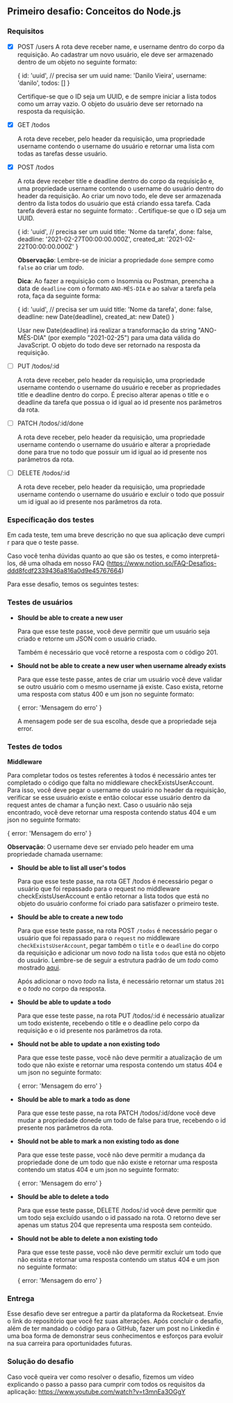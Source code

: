 ## Primeiro desafio: Conceitos do Node.js

### Requisitos

- [x] POST /users
      A rota deve receber name, e username dentro do corpo da requisição. Ao cadastrar um novo usuário, ele deve ser armazenado dentro de um objeto no seguinte formato:

  {
  id: 'uuid', // precisa ser um uuid
  name: 'Danilo Vieira',
  username: 'danilo',
  todos: []
  }

  Certifique-se que o ID seja um UUID, e de sempre iniciar a lista todos como um array vazio.
  O objeto do usuário deve ser retornado na resposta da requisição.

- [x] GET /todos

  A rota deve receber, pelo header da requisição, uma propriedade username contendo o username do usuário e retornar uma lista com todas as tarefas desse usuário.

- [x] POST /todos

  A rota deve receber title e deadline dentro do corpo da requisição e, uma propriedade username contendo o username do usuário dentro do header da requisição. Ao criar um novo todo, ele deve ser armazenada dentro da lista todos do usuário que está criando essa tarefa. Cada tarefa deverá estar no seguinte formato: . Certifique-se que o ID seja um UUID.

  {
  id: 'uuid', // precisa ser um uuid
  title: 'Nome da tarefa',
  done: false,
  deadline: '2021-02-27T00:00:00.000Z',
  created_at: '2021-02-22T00:00:00.000Z'
  }

  **Observação**: Lembre-se de iniciar a propriedade `done` sempre como `false` ao criar um _todo_.

  **Dica**: Ao fazer a requisição com o Insomnia ou Postman, preencha a data de `deadline` com o formato `ANO-MÊS-DIA` e ao salvar a tarefa pela rota, faça da seguinte forma:

  {
  id: 'uuid', // precisa ser um uuid
  title: 'Nome da tarefa',
  done: false,
  deadline: new Date(deadline),
  created_at: new Date()
  }

  Usar new Date(deadline) irá realizar a transformação da string "ANO-MÊS-DIA" (por exemplo "2021-02-25") para uma data válida do JavaScript.
  O objeto do todo deve ser retornado na resposta da requisição.

- [ ] PUT /todos/:id

  A rota deve receber, pelo header da requisição, uma propriedade username contendo o username do usuário e receber as propriedades title e deadline dentro do corpo. É preciso alterar apenas o title e o deadline da tarefa que possua o id igual ao id presente nos parâmetros da rota.

- [ ] PATCH /todos/:id/done

  A rota deve receber, pelo header da requisição, uma propriedade username contendo o username do usuário e alterar a propriedade done para true no todo que possuir um id igual ao id presente nos parâmetros da rota.

- [ ] DELETE /todos/:id

  A rota deve receber, pelo header da requisição, uma propriedade username contendo o username do usuário e excluir o todo que possuir um id igual ao id presente nos parâmetros da rota.

### Específicação dos testes

Em cada teste, tem uma breve descrição no que sua aplicação deve cumprir para que o teste passe.

Caso você tenha dúvidas quanto ao que são os testes, e como interpretá-los, dê uma olhada em nosso FAQ (https://www.notion.so/FAQ-Desafios-ddd8fcdf2339436a816a0d9e45767664)

Para esse desafio, temos os seguintes testes:

### Testes de usuários

- **Should be able to create a new user**

  Para que esse teste passe, você deve permitir que um usuário seja criado e retorne um JSON com o usuário criado.

  Também é necessário que você retorne a resposta com o código 201.

- **Should not be able to create a new user when username already exists**

  Para que esse teste passe, antes de criar um usuário você deve validar se outro usuário com o mesmo username já existe. Caso exista, retorne uma resposta com status 400 e um json no seguinte formato:

  {
  error: 'Mensagem do erro'
  }

  A mensagem pode ser de sua escolha, desde que a propriedade seja error.

### Testes de todos

**Middleware**

Para completar todos os testes referentes à todos é necessário antes ter completado o código que falta no middleware checkExistsUserAccount. Para isso, você deve pegar o username do usuário no header da requisição, verificar se esse usuário existe e então colocar esse usuário dentro da request antes de chamar a função next. Caso o usuário não seja encontrado, você deve retornar uma resposta contendo status 404 e um json no seguinte formato:

{
error: 'Mensagem do erro'
}

**Observação**: O username deve ser enviado pelo header em uma propriedade chamada username:

- **Should be able to list all user's todos**

  Para que esse teste passe, na rota GET /todos é necessário pegar o usuário que foi repassado para o request no middleware checkExistsUserAccount e então retornar a lista todos que está no objeto do usuário conforme foi criado para satisfazer o primeiro teste.

- **Should be able to create a new todo**

  Para que esse teste passe, na rota POST `/todos` é necessário pegar o usuário que foi repassado para o `request` no middleware `checkExistsUserAccount`, pegar também o `title` e o `deadline` do corpo da requisição e adicionar um novo _todo_ na lista `todos` que está no objeto do usuário. Lembre-se de seguir a estrutura padrão de um _todo_ como mostrado [aqui](https://www.notion.so/Desafio-01-Conceitos-do-Node-js-59ccb235aecd43a6a06bf09a24e7ede8).

  Após adicionar o novo _todo_ na lista, é necessário retornar um status `201` e o _todo_ no corpo da resposta.

- **Should be able to update a todo**

  Para que esse teste passe, na rota PUT /todos/:id é necessário atualizar um todo existente, recebendo o title e o deadline pelo corpo da requisição e o id presente nos parâmetros da rota.

- **Should not be able to update a non existing todo**

  Para que esse teste passe, você não deve permitir a atualização de um todo que não existe e retornar uma resposta contendo um status 404 e um json no seguinte formato:

  {
  error: 'Mensagem do erro'
  }

- **Should be able to mark a todo as done**

  Para que esse teste passe, na rota PATCH /todos/:id/done você deve mudar a propriedade donede um todo de false para true, recebendo o id presente nos parâmetros da rota.

- **Should not be able to mark a non existing todo as done**

  Para que esse teste passe, você não deve permitir a mudança da propriedade done de um todo que não existe e retornar uma resposta contendo um status 404 e um json no seguinte formato:

  {
  error: 'Mensagem do erro'
  }

- **Should be able to delete a todo**

  Para que esse teste passe, DELETE /todos/:id você deve permitir que um todo seja excluído usando o id passado na rota. O retorno deve ser apenas um status 204 que representa uma resposta sem conteúdo.

- **Should not be able to delete a non existing todo**

  Para que esse teste passe, você não deve permitir excluir um todo que não exista e retornar uma resposta contendo um status 404 e um json no seguinte formato:

  {
  error: 'Mensagem do erro'
  }

### Entrega

Esse desafio deve ser entregue a partir da plataforma da Rocketseat. Envie o link do repositório que você fez suas alterações. Após concluir o desafio, além de ter mandado o código para o GitHub, fazer um post no Linkedin é uma boa forma de demonstrar seus conhecimentos e esforços para evoluir na sua carreira para oportunidades futuras.

### Solução do desafio

Caso você queira ver como resolver o desafio, fizemos um vídeo explicando o passo a passo para cumprir com todos os requisitos da aplicação:
https://www.youtube.com/watch?v=t3mnEa3OGgY
